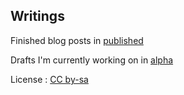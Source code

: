 Writings
--------

Finished blog posts in [published](https://github.com/ronanguilloux/writings/tree/master/public)

Drafts I'm currently working on in [alpha](https://github.com/ronanguilloux/writings/tree/master/draft)

License : [CC by-sa](http://creativecommons.org/licenses/by-sa/3.0/)
